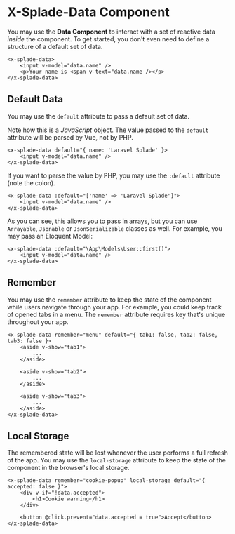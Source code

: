 # X-Splade-Data Component

You may use the **Data Component** to interact with a set of reactive data *inside* the component. To get started, you don't even need to define a structure of a default set of data.

```blade
<x-splade-data>
    <input v-model="data.name" />
    <p>Your name is <span v-text="data.name /></p>
</x-splade-data>
```

## Default Data

You may use the `default` attribute to pass a default set of data.

Note how this is a *JavaScript* object. The value passed to the `default` attribute will be parsed by Vue, not by PHP.

```blade
<x-splade-data default="{ name: 'Laravel Splade' }>
    <input v-model="data.name" />
</x-splade-data>
```

If you want to parse the value by PHP, you may use the `:default` attribute (note the colon).

```blade
<x-splade-data :default="['name' => 'Laravel Splade']">
    <input v-model="data.name" />
</x-splade-data>
```

As you can see, this allows you to pass in arrays, but you can use `Arrayable`, `Jsonable` or `JsonSerializable` classes as well. For example, you may pass an Eloquent Model:

```blade
<x-splade-data :default="\App\Models\User::first()">
    <input v-model="data.name" />
</x-splade-data>
```

## Remember

You may use the `remember` attribute to keep the state of the component while users navigate through your app. For example, you could keep track of opened tabs in a menu. The `remember` attribute requires key that's unique throughout your app.

```blade
<x-splade-data remember="menu" default="{ tab1: false, tab2: false, tab3: false }>
    <aside v-show="tab1">
        ...
    </aside>

    <aside v-show="tab2">
        ...
    </aside>

    <aside v-show="tab3">
        ...
    </aside>
</x-splade-data>
```

## Local Storage

The remembered state will be lost whenever the user performs a full refresh of the app. You may use the `local-storage` attribute to keep the state of the component in the browser's local storage.

```blade
<x-splade-data remember="cookie-popup" local-storage default="{ accepted: false }">
    <div v-if="!data.accepted">
        <h1>Cookie warning</h1>
    </div>

    <button @click.prevent="data.accepted = true">Accept</button>
</x-splade-data>
```